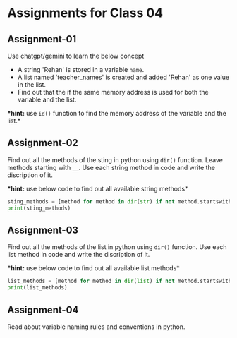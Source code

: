 # Assignments for Class 04

## Assignment-01

Use chatgpt/gemini to learn the below concept

- A string 'Rehan' is stored in a variable `name`.
- A list named 'teacher_names' is created and added 'Rehan' as one value in the list.
- Find out that the if the same memory address is used for both the variable and the list.

**\*hint:** use `id()` function to find the memory address of the variable and the list.\*

## Assignment-02

Find out all the methods of the sting in python using `dir()` function.
Leave methods starting with `__`.
Use each string method in code and write the discription of it.

**\*hint:** use below code to find out all available string methods\*

```python
sting_methods = [method for method in dir(str) if not method.startswith('__')]
print(sting_methods)
```

## Assignment-03

Find out all the methods of the list in python using `dir()` function.
Use each list method in code and write the discription of it.

**\*hint:** use below code to find out all available list methods\*

```python
list_methods = [method for method in dir(list) if not method.startswith('__')]
print(list_methods)
```

## Assignment-04

Read about variable naming rules and conventions in python.
